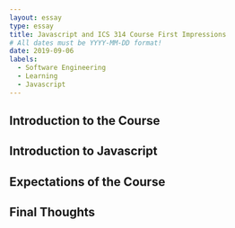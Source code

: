 ```yaml
---
layout: essay
type: essay
title: Javascript and ICS 314 Course First Impressions
# All dates must be YYYY-MM-DD format!
date: 2019-09-06
labels:
  - Software Engineering
  - Learning
  - Javascript
---
```


## Introduction to the Course
  

## Introduction to Javascript
  
## Expectations of the Course  
  
## Final Thoughts
  
